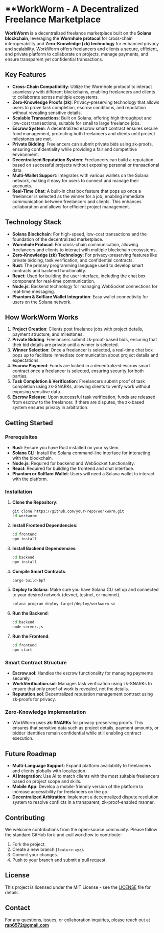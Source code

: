 # **WorkWorm - A Decentralized Freelance Marketplace

**WorkWorm** is a decentralized freelance marketplace built on the **Solana blockchain**, leveraging the **Wormhole protocol** for cross-chain interoperability and **Zero-Knowledge (zk) technology** for enhanced privacy and scalability. WorkWorm offers freelancers and clients a secure, efficient, and private platform to collaborate on projects, manage payments, and ensure transparent yet confidential transactions.

## **Key Features**
- **Cross-Chain Compatibility**: Utilize the Wormhole protocol to interact seamlessly with different blockchains, enabling freelancers and clients to collaborate across multiple ecosystems.
- **Zero-Knowledge Proofs (zk)**: Privacy-preserving technology that allows users to prove task completion, escrow conditions, and reputation without revealing sensitive details.
- **Scalable Transactions**: Built on Solana, offering high throughput and low-cost transactions, suitable for small to large freelance jobs.
- **Escrow System**: A decentralized escrow smart contract ensures secure fund management, protecting both freelancers and clients until project milestones are met.
- **Private Bidding**: Freelancers can submit private bids using zk-proofs, ensuring confidentiality while providing a fair and competitive environment.
- **Decentralized Reputation System**: Freelancers can build a reputation based on successful projects without exposing personal or transactional data.
- **Multi-Wallet Support**: Integrates with various wallets on the Solana network, making it easy for users to connect and manage their accounts.
- **Real-Time Chat**: A built-in chat box feature that pops up once a freelancer is selected as the winner for a job, enabling immediate communication between freelancers and clients. This enhances collaboration and allows for efficient project management.

## **Technology Stack**
- **Solana Blockchain**: For high-speed, low-cost transactions and the foundation of the decentralized marketplace.
- **Wormhole Protocol**: For cross-chain communication, allowing freelancers and clients to interact with multiple blockchain ecosystems.
- **Zero-Knowledge (zk) Technology**: For privacy-preserving features like private bidding, task verification, and confidential contracts.
- **Rust**: The primary programming language used to develop smart contracts and backend functionality.
- **React**: Used for building the user interface, including the chat box component for real-time communication.
- **Node.js**: Backend technology for managing WebSocket connections for real-time messaging.
- **Phantom & Solflare Wallet Integration**: Easy wallet connectivity for users on the Solana network.

## **How WorkWorm Works**
1. **Project Creation**: Clients post freelance jobs with project details, payment structure, and milestones.
2. **Private Bidding**: Freelancers submit zk-proof-based bids, ensuring that their bid details are private until a winner is selected.
3. **Winner Selection**: Once a freelancer is selected, a real-time chat box pops up to facilitate immediate communication about project details and expectations.
4. **Escrow Payment**: Funds are locked in a decentralized escrow smart contract once a freelancer is selected, ensuring security for both parties.
5. **Task Completion & Verification**: Freelancers submit proof of task completion using zk-SNARKs, allowing clients to verify work without exposing sensitive data.
6. **Escrow Release**: Upon successful task verification, funds are released from escrow to the freelancer. If there are disputes, the zk-based system ensures privacy in arbitration.

## **Getting Started**

### Prerequisites
- **Rust**: Ensure you have Rust installed on your system.
- **Solana CLI**: Install the Solana command-line interface for interacting with the blockchain.
- **Node.js**: Required for backend and WebSocket functionality.
- **React**: Required for building the frontend and chat interface.
- **Phantom or Solflare Wallet**: Users will need a Solana wallet to interact with the platform.

### Installation

1. **Clone the Repository**:
   ```bash
   git clone https://github.com/your-repo/workworm.git
   cd workworm
   ```

2. **Install Frontend Dependencies**:
   ```bash
   cd frontend
   npm install
   ```

3. **Install Backend Dependencies**:
   ```bash
   cd backend
   npm install
   ```

4. **Compile Smart Contracts**:
   ```bash
   cargo build-bpf
   ```

5. **Deploy to Solana**:
   Make sure you have Solana CLI set up and connected to your desired network (devnet, testnet, or mainnet).
   ```bash
   solana program deploy target/deploy/workworm.so
   ```

6. **Run the Backend**:
   ```bash
   cd backend
   node server.js
   ```

7. **Run the Frontend**:
   ```bash
   cd frontend
   npm start
   ```

### Smart Contract Structure
- **Escrow.sol**: Handles the escrow functionality for managing payments securely.
- **WorkVerification.sol**: Manages task verification using zk-SNARKs to ensure that only proof of work is revealed, not the details.
- **Reputation.sol**: Decentralized reputation management contract using zk-proofs for privacy.
  
### Zero-Knowledge Implementation
- WorkWorm uses **zk-SNARKs** for privacy-preserving proofs. This ensures that sensitive data such as project details, payment amounts, or bidder identities remain confidential while still enabling contract execution.

## **Future Roadmap**
- **Multi-Language Support**: Expand platform availability to freelancers and clients globally with localization.
- **AI Integration**: Use AI to match clients with the most suitable freelancers based on project scope and skills.
- **Mobile App**: Develop a mobile-friendly version of the platform to increase accessibility for freelancers on the go.
- **Decentralized Arbitration**: Implement a decentralized dispute resolution system to resolve conflicts in a transparent, zk-proof-enabled manner.

## **Contributing**
We welcome contributions from the open-source community. Please follow the standard GitHub fork-and-pull workflow to contribute:
1. Fork the project.
2. Create a new branch (`feature-xyz`).
3. Commit your changes.
4. Push to your branch and submit a pull request.

## **License**
This project is licensed under the MIT License - see the [LICENSE](LICENSE) file for details.

## **Contact**
For any questions, issues, or collaboration inquiries, please reach out at **rap6572@gmail.com**
